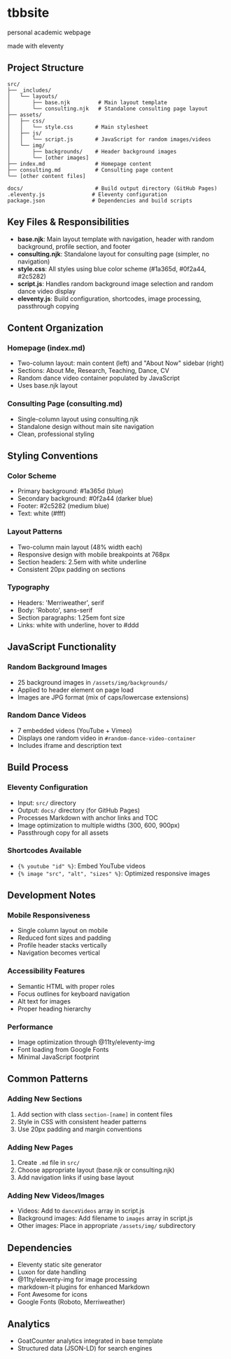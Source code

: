 # tbbsite
personal academic webpage

made with eleventy 

## Project Structure

```
src/
├── _includes/
│   └── layouts/
│       ├── base.njk         # Main layout template
│       └── consulting.njk   # Standalone consulting page layout
├── assets/
│   ├── css/
│   │   └── style.css       # Main stylesheet
│   ├── js/
│   │   └── script.js       # JavaScript for random images/videos
│   └── img/
│       ├── backgrounds/    # Header background images
│       └── [other images]
├── index.md                # Homepage content
├── consulting.md           # Consulting page content
└── [other content files]

docs/                       # Build output directory (GitHub Pages)
.eleventy.js               # Eleventy configuration
package.json               # Dependencies and build scripts
```

## Key Files & Responsibilities

- **base.njk**: Main layout template with navigation, header with random background, profile section, and footer
- **consulting.njk**: Standalone layout for consulting page (simpler, no navigation)
- **style.css**: All styles using blue color scheme (#1a365d, #0f2a44, #2c5282)
- **script.js**: Handles random background image selection and random dance video display
- **eleventy.js**: Build configuration, shortcodes, image processing, passthrough copying

## Content Organization

### Homepage (index.md)
- Two-column layout: main content (left) and "About Now" sidebar (right)
- Sections: About Me, Research, Teaching, Dance, CV
- Random dance video container populated by JavaScript
- Uses base.njk layout

### Consulting Page (consulting.md)
- Single-column layout using consulting.njk
- Standalone design without main site navigation
- Clean, professional styling

## Styling Conventions

### Color Scheme
- Primary background: #1a365d (blue)
- Secondary background: #0f2a44 (darker blue)
- Footer: #2c5282 (medium blue)
- Text: white (#fff)

### Layout Patterns
- Two-column main layout (48% width each)
- Responsive design with mobile breakpoints at 768px
- Section headers: 2.5em with white underline
- Consistent 20px padding on sections

### Typography
- Headers: 'Merriweather', serif
- Body: 'Roboto', sans-serif
- Section paragraphs: 1.25em font size
- Links: white with underline, hover to #ddd

## JavaScript Functionality

### Random Background Images
- 25 background images in `/assets/img/backgrounds/`
- Applied to header element on page load
- Images are JPG format (mix of caps/lowercase extensions)

### Random Dance Videos
- 7 embedded videos (YouTube + Vimeo)
- Displays one random video in `#random-dance-video-container`
- Includes iframe and description text

## Build Process

### Eleventy Configuration
- Input: `src/` directory
- Output: `docs/` directory (for GitHub Pages)
- Processes Markdown with anchor links and TOC
- Image optimization to multiple widths (300, 600, 900px)
- Passthrough copy for all assets

### Shortcodes Available
- `{% youtube "id" %}`: Embed YouTube videos
- `{% image "src", "alt", "sizes" %}`: Optimized responsive images

## Development Notes

### Mobile Responsiveness
- Single column layout on mobile
- Reduced font sizes and padding
- Profile header stacks vertically
- Navigation becomes vertical

### Accessibility Features
- Semantic HTML with proper roles
- Focus outlines for keyboard navigation
- Alt text for images
- Proper heading hierarchy

### Performance
- Image optimization through @11ty/eleventy-img
- Font loading from Google Fonts
- Minimal JavaScript footprint

## Common Patterns

### Adding New Sections
1. Add section with class `section-[name]` in content files
2. Style in CSS with consistent header patterns
3. Use 20px padding and margin conventions

### Adding New Pages
1. Create `.md` file in `src/`
2. Choose appropriate layout (base.njk or consulting.njk)
3. Add navigation links if using base layout

### Adding New Videos/Images
- Videos: Add to `danceVideos` array in script.js
- Background images: Add filename to `images` array in script.js
- Other images: Place in appropriate `/assets/img/` subdirectory

## Dependencies
- Eleventy static site generator
- Luxon for date handling
- @11ty/eleventy-img for image processing
- markdown-it plugins for enhanced Markdown
- Font Awesome for icons
- Google Fonts (Roboto, Merriweather)

## Analytics
- GoatCounter analytics integrated in base template
- Structured data (JSON-LD) for search engines
